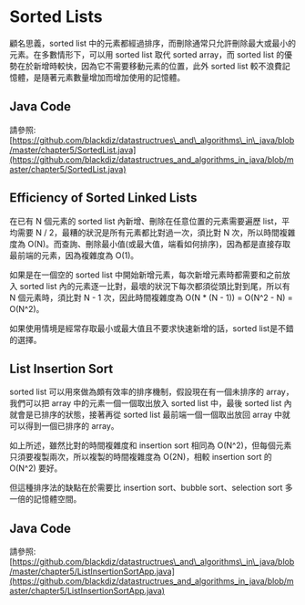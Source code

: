 # Sorted Lists

顧名思義，sorted list 中的元素都經過排序，而刪除通常只允許刪除最大或最小的元素。在多數情形下，可以用 sorted list 取代 sorted array，而 sorted list 的優勢在於新增時較快，因為它不需要移動元素的位置，此外 sorted list 較不浪費記憶體，是隨著元素數量增加而增加使用的記憶體。

## Java Code

請參照: [https://github.com/blackdiz/datastructrues\_and\_algorithms\_in\_java/blob/master/chapter5/SortedList.java](https://github.com/blackdiz/datastructrues_and_algorithms_in_java/blob/master/chapter5/SortedList.java)

## Efficiency of Sorted Linked Lists

在已有 N 個元素的 sorted list 內新增、刪除在任意位置的元素需要遍歷 list，平均需要 N / 2，最糟的狀況是所有元素都比對過一次，須比對 N 次，所以時間複雜度為 O\(N\)。而查詢、刪除最小值\(或最大值，端看如何排序\)，因為都是直接存取最前端的元素，因為複雜度為 O\(1\)。

如果是在一個空的 sorted list 中開始新增元素，每次新增元素時都需要和之前放入 sorted list 內的元素逐一比對，最壞的狀況下每次都須從頭比對到尾，所以有 N 個元素時，須比對 N - 1 次，因此時間複雜度為 O\(N \* \(N - 1\)\) = O\(N^2 - N\) = O\(N^2\)。

如果使用情境是經常存取最小或最大值且不要求快速新增的話，sorted list是不錯的選擇。

## List Insertion Sort

sorted list 可以用來做為頗有效率的排序機制，假設現在有一個未排序的 array，我們可以把 array 中的元素一個一個取出放入 sorted list 中，最後 sorted list 內就會是已排序的狀態，接著再從 sorted list 最前端一個一個取出放回 array 中就可以得到一個已排序的 array。

如上所述，雖然比對的時間複雜度和 insertion sort 相同為 O\(N^2\)，但每個元素只須要複製兩次，所以複製的時間複雜度為 O\(2N\)，相較 insertion sort 的 O\(N^2\) 要好。

但這種排序法的缺點在於需要比 insertion sort、bubble sort、selection sort 多一倍的記憶體空間。

## Java Code

請參照: [https://github.com/blackdiz/datastructrues\_and\_algorithms\_in\_java/blob/master/chapter5/ListInsertionSortApp.java](https://github.com/blackdiz/datastructrues_and_algorithms_in_java/blob/master/chapter5/ListInsertionSortApp.java)

